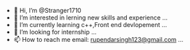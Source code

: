 - 👋 Hi, I’m @Stranger1710
- 👀 I’m interested in lerning new skills and experience ...
- 🌱 I’m currently learning c++,Front end devlopement ...
- 💞️ I’m looking for internship ...
- 📫 How to reach me email: rupendarsingh123@gmail.com ...

<!---
Stranger1710/Stranger1710 is a ✨ special ✨ repository because its `README.md` (this file) appears on your GitHub profile.
You can click the Preview link to take a look at your changes.
--->
